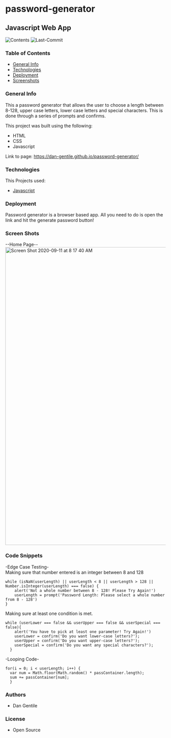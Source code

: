 # password-generator
## Javascript Web App 

![Contents](https://img.shields.io/github/languages/top/dan-gentile/password-generator)
![Last-Commit](https://img.shields.io/github/last-commit/dan-gentile/password-generator)

### Table of Contents


- [General Info](#general-info)
- [Technologies](#Technologies)
- [Deployment](Deployment)
- [Screenshots](#screen-shots)


### General Info

This a password generator that allows the user to choose a length between 8-128, upper case letters, lower case letters and special characters. This is done through a series of prompts and confirms. 

This project was built using the following:
- HTML
- CSS
- Javascript

Link to page: <https://dan-gentile.github.io/password-generator/>

### Technologies

This Projects used:
- [Javascript](https://www.javascript.com/)

### Deployment 
Password generator is a browser based app. All you need to do is open the link and hit the generate password button! 

### Screen Shots 

--Home Page--
<img width="934" alt="Screen Shot 2020-09-11 at 8 17 40 AM" src="https://user-images.githubusercontent.com/68626350/92943189-55397a00-f407-11ea-910a-3c63f81e10ca.png">


### Code Snippets 
-Edge Case Testing- <br>
Making sure that number entered is an integer between 8 and 128
~~~
while (isNaN(userLength) || userLength < 8 || userLength > 128 || Number.isInteger(userLength) === false) {
    alert('Not a whole number between 8 - 128! Please Try Again!')
    userLength = prompt('Password Length: Please select a whole number from 8 - 128')
}
~~~
Making sure at least one condition is met. 
~~~
while (userLower === false && userUpper === false && userSpecial === false){
    alert('You have to pick at least one parameter! Try Again!')
    userLower = confirm('Do you want lower-case letters?');
    userUpper = confirm('Do you want upper-case letters?');
    userSpecial = confirm('Do you want any special characters?');
  }
~~~
-Looping Code-
~~~
for(i = 0; i < userLength; i++) {
  var num = Math.floor(Math.random() * passContainer.length);
  sum += passContainer[num];
  }
~~~

### Authors 
- Dan Gentile 

### License 
- Open Source 
